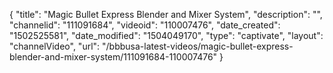 {
    "title": "Magic Bullet Express Blender and Mixer System",
    "description": "",
    "channelid": "111091684",
    "videoid": "110007476",
    "date_created": "1502525581",
    "date_modified": "1504049170",
    "type": "captivate",
    "layout": "channelVideo",
    "url": "\/bbbusa-latest-videos\/magic-bullet-express-blender-and-mixer-system\/111091684-110007476"
}